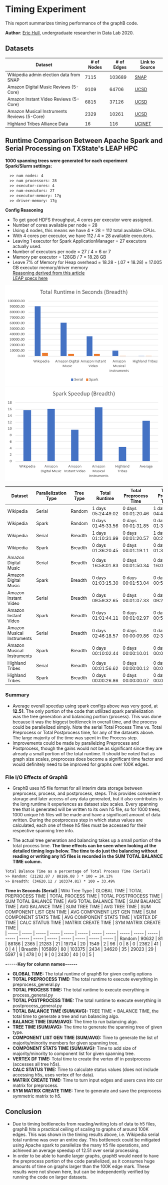 # Timing Experiment

This report summarizes timing performance of the graphB code. 

**Author**: [Eric Hull](https://github.com/hullo-eric), undergraduate researcher in Data Lab 2020. 

## Datasets


| Dataset | # of Nodes | # of Edges | Link to Source |
| --------- | --------- | ---------- | ---------- | 
| Wikipedia admin election data from SNAP | 7115 | 103689 | [SNAP](https://snap.stanford.edu/data/wiki-Vote.html) |  
| Amazon Digital Music Reviews (5-Core) | 9109 | 64706 | [UCSD](http://jmcauley.ucsd.edu/data/amazon/links.html) | 
| Amazon Instant Video Reviews (5-Core) | 6815 | 37126 | [UCSD](http://jmcauley.ucsd.edu/data/amazon/links.html) |
| Amazon Musical Instruments Reviews (5-Core) | 2329 | 10261 | [UCSD](http://jmcauley.ucsd.edu/data/amazon/links.html) |
| Highland Tribes Alliance Data | 16 | 116 | [UCINET](http://vlado.fmf.uni-lj.si/pub/networks/data/ucinet/ucidata.htm#gama) |  

## Runtime Comparison Between Apache Spark and Serial Processing on TXState's LEAP HPC  

**1000 spanning trees were generated for each experiment**  
**Spark/Slurm settings:**
```
  >> num nodes: 4
  >> num processors: 28
  >> executor-cores: 4
  >> num-executors: 27
  >> executor-memory: 17g
  >> driver-memory: 17g
```
**Config Reasoning**  

* To get good HDFS throughput, 4 cores per executor were assigned.   
* Number of cores available per node = 28  
* Using 4 nodes, this means we have 4 * 28 = 112 total available CPUs.  
* With 4 cores per executor, we have 112 / 4 = 28 available executors.  
* Leaving 1 executor for Spark ApplicationManager = 27 executors actually used.  
* Number of executors per node = 27 / 4 = 6 or 7  
* Memory per executor = 128GB / 7 = 18.28 GB  
* Leave 7% of Memory for Heap overhead = 18.28 - (.07 * 18.28) = 17.005 GB executor memory/driver memory  
[Reasoning derived from this article](https://spoddutur.github.io/spark-notes/distribution_of_executors_cores_and_memory_for_spark_application.html)  
[LEAP specs here](https://doit.txstate.edu/rc/leap.html)

![Total Runtime in Seconds](total_runtime.png)
![Spark Speedup](spark_speedup.png)

| Dataset | Parallelization Type | Tree Type | Total Runtime | Total Preprocess Time | Total Process Time | Total Postprocess Time | Spark Speedup |
| ---------------- | ---------------- | --------------- | --------------- | --------------- | --------------- | --------------- | --------------- |
| Wikipedia | Serial | Random | 1 days 05:24:49.02 | 0 days 00:01:20.46 | 1 days 04:42:54.81 | 0 days 00:40:33.75 | N/A |
| Wikipedia | Spark | Random | 0 days 01:45:33.56 | 0 days 00:01:31.85 | 0 days 01:39:22.02 | 0 days 00:04:39.69 | 16.72 |
| Wikipedia | Serial | Breadth | 1 days 01:10:31.99 | 0 days 00:01:20.57 | 1 days 00:29:46.08 |	0 days 00:39:25.35 | N/A |
| Wikipedia | Spark | Breadth | 0 days 01:36:20.45 |	0 days 00:01:19.11 |	0 days 01:30:23.54 |	0 days 00:04:37.80 | 15.68 |
| Amazon Digital Music | Serial | Breadth | 0 days 16:58:01.83 |	0 days 00:01:50.34 |	0 days 16:07:17.83 |	0 days 00:48:53.67 | N/A |
| Amazon Digital Music | Spark | Breadth | 0 days 01:03:15.30 |	0 days 00:01:53.04 | 0 days 00:57:59.48 | 0 days 00:03:22.77 | 16.09 |
| Amazon Instant Video | Serial | Breadth | 0 days 09:59:32.65 | 0 days 00:01:07.33 |	0 days 09:24:07.44 | 0 days 00:34:17.88 | N/A |
| Amazon Instant Video | Spark | Breadth | 0 days 01:01:44.11 | 0 days 00:01:02.97 | 0 days 00:56:29.30 | 0 days 00:04:11.84 | 9.71 |
| Amazon Musical Instruments | Serial | Breadth | 0 days 02:46:18.57 | 0 days 00:00:09.86 | 0 days 02:33:32.82 | 0 days 00:12:35.88 | N/A |
| Amazon Musical Instruments | Spark | Breadth | 0 days 00:10:02.44 | 0 days 00:00:10.01 | 0 days 00:08:53.69 | 0 days 00:00:58.74 | 16.56 |
| Highland Tribes | Serial | Breadth | 0 days 00:01:56.62 | 0 days 00:00:00.12 | 0 days 00:01:35.49 | 0 days 00:00:21.02 | N/A |
| Highland Tribes | Spark | Breadth | 0 days 00:00:26.86 | 0 days 00:00:00.07 |	0 days 00:00:13.11 | 0 days 00:00:13.68 | 4.34 |  

### Summary  

* Average overall speedup using spark configs above was very good, at **12.51**. The only portion of the code that utililzed spark parallelization was the tree generation and balancing portion (process). This was done because it was the biggest bottleneck in overall time, and the process could be parallelized simply. Note the serial Total Process Time vs. Total Preprocess or Total Postprocess time, for any of the datasets above. The large majority of the time was spent in the Process step. 
* Improvements could be made by parallelzing Preprocess and Postprocess, though the gains would not be as significant since they are already a small portion of the total runtime. It should be noted that as graph size scales, preprocess does become a significant time factor and would definitely need to be improved for graphs over 100K edges.

### File I/O Effects of GraphB  

* GraphB uses h5 file format for all interim data storage between preprocess, process, and postprocess, steps. This provides convenient storage and later access of any data generated, but it also contributes to the long runtime it experiences as dataset size scales. Every spanning tree that is generated will be written to its own h5 file, so for 1000 trees, 1000 unique h5 files will be made and have a significant amount of data written. During the postprocess step in which status values are calculated, each one of these h5 files must be accessed for their respective spanning tree info.  

* The actual tree generation and balancing takes up a small portion of the total process time. **The time effects can be seen when looking at the detailed timing logs below. The time to do just the balancing without reading or writing any h5 files is recorded in the SUM TOTAL BALANCE TIME column.**  
```
Total Balance Time as a percentage of Total Process Time (Serial)
>> Random: (21282.87 / 88186.08 ) * 100 = 24.13%  
>> Breadth: (34620.12 / 103374.81) * 100 = 33.49%  
```  
  
**Time in Seconds (Serial)**
| Wiki Tree Type | GLOBAL TIME | TOTAL PREPROCESS TIME | TOTAL PROCESS TIME | TOTAL POSTPROCESS TIME | SUM TOTAL BALANCE TIME | AVG TOTAL BALANCE TIME | SUM BALANCE TIME | AVG BALANCE TIME | SUM TREE TIME | AVG TREE TIME | SUM COMPONENT LIST GEN TIME | AVG COMPONENT LIST GEN TIME | SUM COMPONENT STATS TIME | AVG COMPONENT STATS TIME | VERTEX DF TIME | CALC STATUS TIME | MATRIX CREATE TIME | SYM MATRIX CREATE TIME |  
| ----- | ----- | ----- | ----- | ----- | ----- | ----- | ----- | ----- | ----- | ----- | ----- | ----- | ----- | ----- | ----- | ----- | ----- | ----- |
| Random | 90632 | 81 | 88186 | 2365 | 21283 | 21 | 19734 | 20 | 1549 | 2 | 96 | 0 | 8 | 0 | 2362 | 41 | 0 | 4 |
| Breadth | 105889 | 80 | 103375 | 2434 | 34620 | 35 | 29023 | 29 | 5597 | 6 | 478 | 0 | 9 | 0 | 2430 | 40 | 0 | 5 |  

**------Key for column names------**  
* **GLOBAL TIME:** The total runtime of graphB for given config options  
* **TOTAL PREPROCESS TIME:** The total runtime to execute everything in preprocess_general.py  
* **TOTAL PROCESS TIME:** The total runtime to execute everything in process_general.py  
* **TOTAL POSTPROCESS TIME:** The total runtime to execute everything in postprocess_general.py  
* **TOTAL BALANCE TIME (SUM/AVG):** TREE TIME + BALANCE TIME, the total time to generate a tree and run balancing algo.  
* **BALANCE TIME (SUM/AVG):** The time to run balancing algo.  
* **TREE TIME (SUM/AVG):** The time to generate the spanning tree of given type.  
* **COMPONENT LIST GEN TIME (SUM/AVG):** Time to generate the list of majority/minority members for given spanning tree.  
* **COMPONENT STATS TIME (SUM/AVG):** Time to add size of majority/minority to component list for given spanning tree.  
* **VERTEX DF TIME:** Total time to create the vertex df in postprocess (accesses all tree h5s).  
* **CALC STATUS TIME:** Time to calculate status values (does not include accessing h5s, uses vertex df for data).  
* **MATRIX CREATE TIME:** Time to turn input edges and users csvs into csr matrix for preprocess.  
* **SYM MATRIX CREATE TIME:** Time to generate and save the preprocess symmetric matrix to h5.  

## Conclusion

* Due to timing bottlenecks from reading/writing lots of data to h5 files, graphB hits a practical ceiling of scaling to graphs of around 100K edges. This was shown in the timing results above, i.e. Wikipedia serial total runtime was over an entire day. This bottleneck could be mitigated using Apache spark to parallelize the many h5 file operations, and achieved an average speedup of 12.51 over serial processing.
* In order to be able to handle larger graphs, graphB would need to have the preprocess portion of the code parallelized, as it consumes huge amounts of time on graphs larger than the 100K edge mark. These results were not shown here, but can be independently verified by running the code on larger datasets. 


